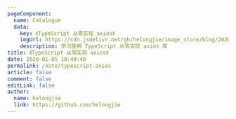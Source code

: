 ```yaml
---
pageComponent: 
  name: Catalogue
  data: 
    key: 《TypeScript 从零实现 axios》
    imgUrl: https://cdn.jsdelivr.net/gh/helongjie/image_store/blog/20200105104632.png
    description: 学习使用 TypeScript 从零实现 axios 库
title: 《TypeScript 从零实现 axios》
date: 2020-01-05 10:40:48
permalink: /note/typescript-axios
article: false
comment: false
editLink: false
author: 
  name: helongjie
  link: https://github.com/helongjie
---
```

